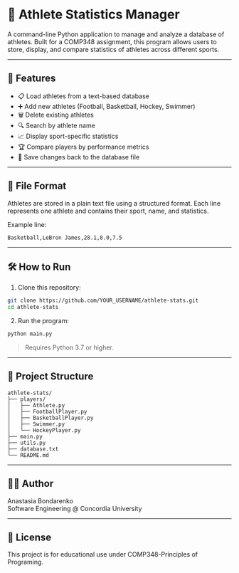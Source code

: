 # 🏅 Athlete Statistics Manager

A command-line Python application to manage and analyze a database of athletes. Built for a COMP348 assignment, this program allows users to store, display, and compare statistics of athletes across different sports.

---

## 📂 Features

- 📋 Load athletes from a text-based database
- ➕ Add new athletes (Football, Basketball, Hockey, Swimmer)
- 🗑️ Delete existing athletes
- 🔍 Search by athlete name
- 📈 Display sport-specific statistics
- 🏆 Compare players by performance metrics
- 💾 Save changes back to the database file

---

## 🧾 File Format

Athletes are stored in a plain text file using a structured format. Each line represents one athlete and contains their sport, name, and statistics.

Example line:
```
Basketball,LeBron James,28.1,8.0,7.5
```

---

## 🛠️ How to Run

1. Clone this repository:
```bash
git clone https://github.com/YOUR_USERNAME/athlete-stats.git
cd athlete-stats
```

2. Run the program:
```bash
python main.py
```

> Requires Python 3.7 or higher.

---

## 📁 Project Structure

```
athlete-stats/
├── players/
│   ├── Athlete.py
│   ├── FootballPlayer.py
│   ├── BasketballPlayer.py
│   ├── Swimmer.py
│   └── HockeyPlayer.py
├── main.py
├── utils.py
├── database.txt
└── README.md
```

---

## 👩‍💻 Author

Anastasia Bondarenko  
Software Engineering @ Concordia University

---

## 📎 License

This project is for educational use under COMP348-Principles of Programing.
